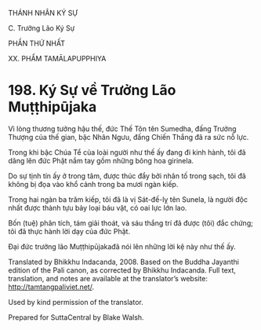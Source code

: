 THÁNH NHÂN KÝ SỰ

C. Trưởng Lão Ký Sự

PHẦN THỨ NHẤT

XX. PHẨM TAMĀLAPUPPHIYA

# 198\. Ký Sự về Trưởng Lão Muṭṭhipūjaka

Vì lòng thương tưởng hậu thế, đức Thế Tôn tên Sumedha, đấng Trưởng Thượng của thế gian, bậc Nhân Ngưu, đấng Chiến Thắng đã ra sức nỗ lực.

Trong khi bậc Chúa Tể của loài người như thế ấy đang đi kinh hành, tôi đã dâng lên đức Phật nắm tay gồm những bông hoa girinela.

Do sự tịnh tín ấy ở trong tâm, được thúc đẩy bởi nhân tố trong sạch, tôi đã không bị đọa vào khổ cảnh trong ba mươi ngàn kiếp.

Trong hai ngàn ba trăm kiếp, tôi đã là vị Sát-đế-lỵ tên Sunela, là người độc nhất được thành tựu bảy loại báu vật, có oai lực lớn lao.

Bốn (tuệ) phân tích, tám giải thoát, và sáu thắng trí đã được (tôi) đắc chứng; tôi đã thực hành lời dạy của đức Phật.

Đại đức trưởng lão Muṭṭhipūjakađã nói lên những lời kệ này như thế ấy.

Translated by Bhikkhu Indacanda, 2008. Based on the Buddha Jayanthi edition of the Pali canon, as corrected by Bhikkhu Indacanda. Full text, translation, and notes are available at the translator’s website: http://tamtangpaliviet.net/.

Used by kind permission of the translator.

Prepared for SuttaCentral by Blake Walsh.